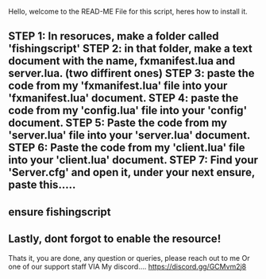Hello, welcome to the READ-ME File for this script, heres how to install it.

STEP 1: In resoruces, make a folder called 'fishingscript'
STEP 2: in that folder, make a text document with the name, fxmanifest.lua and server.lua. (two diffirent ones) 
STEP 3: paste the code from my 'fxmanifest.lua' file into your 'fxmanifest.lua' document.
STEP 4: paste the code from my 'config.lua' file into your 'config' document.
STEP 5: Paste the code from my 'server.lua' file into your 'server.lua' document.
STEP 6: Paste the code from my 'client.lua' file into your 'client.lua' document.
STEP 7: Find your 'Server.cfg' and open it, under your next ensure, paste this.....
----------------------
ensure fishingscript
----------------------
Lastly, dont forgot to enable the resource!
-------------------------------------------
Thats it, you are done, any question or queries, please reach out to me Or one of our support staff VIA My discord.... https://discord.gg/GCMvm2j8 
